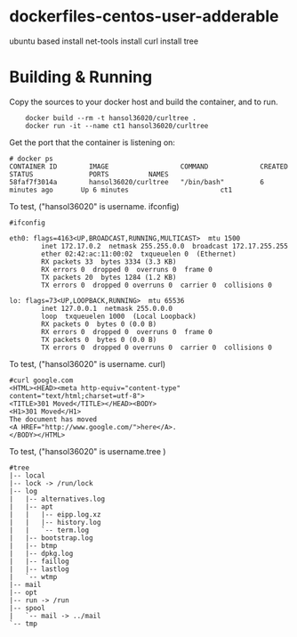 # dockerfiles-centos-user-adderable
ubuntu based
install net-tools
install curl
install tree

# Building & Running

Copy the sources to your docker host and build the container, and to run.
```
	docker build --rm -t hansol36020/curltree .
	docker run -it --name ct1 hansol36020/curltree
```
Get the port that the container is listening on:

```
# docker ps
CONTAINER ID        IMAGE                  COMMAND             CREATED             STATUS              PORTS          NAMES
58faf7f3014a        hansol36020/curltree   "/bin/bash"         6 minutes ago       Up 6 minutes                       ct1
```
To test, ("hansol36020" is username. ifconfig)
```
#ifconfig

eth0: flags=4163<UP,BROADCAST,RUNNING,MULTICAST>  mtu 1500
        inet 172.17.0.2  netmask 255.255.0.0  broadcast 172.17.255.255
        ether 02:42:ac:11:00:02  txqueuelen 0  (Ethernet)
        RX packets 33  bytes 3334 (3.3 KB)
        RX errors 0  dropped 0  overruns 0  frame 0
        TX packets 20  bytes 1284 (1.2 KB)
        TX errors 0  dropped 0 overruns 0  carrier 0  collisions 0

lo: flags=73<UP,LOOPBACK,RUNNING>  mtu 65536
        inet 127.0.0.1  netmask 255.0.0.0
        loop  txqueuelen 1000  (Local Loopback)
        RX packets 0  bytes 0 (0.0 B)
        RX errors 0  dropped 0  overruns 0  frame 0
        TX packets 0  bytes 0 (0.0 B)
        TX errors 0  dropped 0 overruns 0  carrier 0  collisions 0
```
To test, ("hansol36020" is username. curl)
```
#curl google.com
<HTML><HEAD><meta http-equiv="content-type" content="text/html;charset=utf-8">
<TITLE>301 Moved</TITLE></HEAD><BODY>
<H1>301 Moved</H1>
The document has moved
<A HREF="http://www.google.com/">here</A>.
</BODY></HTML>

`````````
To test, ("hansol36020" is username.tree )
```
#tree
|-- local
|-- lock -> /run/lock
|-- log
|   |-- alternatives.log
|   |-- apt
|   |   |-- eipp.log.xz
|   |   |-- history.log
|   |   `-- term.log
|   |-- bootstrap.log
|   |-- btmp
|   |-- dpkg.log
|   |-- faillog
|   |-- lastlog
|   `-- wtmp
|-- mail
|-- opt
|-- run -> /run
|-- spool
|   `-- mail -> ../mail
`-- tmp
```
